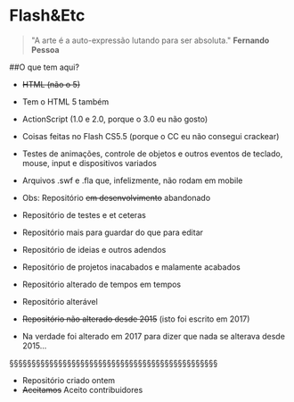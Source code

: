# Flash&Etc

> "A arte é a auto-expressão lutando para ser absoluta."
> **Fernando Pessoa**

##O que tem aqui?

- ~~HTML (não o 5)~~
- Tem o HTML 5 também
- ActionScript (1.0 e 2.0, porque o 3.0 eu não gosto)
- Coisas feitas no Flash CS5.5 (porque o CC eu não consegui crackear)
- Testes de animações, controle de objetos e outros eventos de teclado, mouse, input e dispositivos variados
- Arquivos .swf e .fla que, infelizmente, não rodam em mobile
- Obs: Repositório ~~em desenvolvimento~~ abandonado

- Repositório de testes e et ceteras
- Repositório mais para guardar do que para editar
- Repositório de ideias e outros adendos
- Repositório de projetos inacabados e malamente acabados
- Repositório alterado de tempos em tempos
- Repositório alterável
- ~~Repositório não alterado desde 2015~~ (isto foi escrito em 2017)
- Na verdade foi alterado em 2017 para dizer que nada se alterava desde 2015...

§§§§§§§§§§§§§§§§§§§§§§§§§§§§§§§§§§§§§§§§§§§§§§§

- Repositório criado ontem
- ~~Aceitamos~~ Aceito contribuidores
